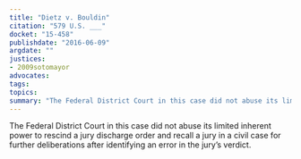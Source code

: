 ```yaml
---
title: "Dietz v. Bouldin"
citation: "579 U.S. ___"
docket: "15-458"
publishdate: "2016-06-09"
argdate: ""
justices:
- 2009sotomayor
advocates:
tags:
topics:
summary: "The Federal District Court in this case did not abuse its limited inherent power to rescind a jury discharge order and recall a jury in a civil case for further deliberations after identifying an error in the jury’s verdict."
---
```

The Federal District Court in this case did not abuse its limited inherent power to rescind a jury discharge order and recall a jury in a civil case for further deliberations after identifying an error in the jury’s verdict.

